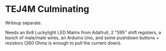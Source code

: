 # TEJ4M Culminating


Writeup separate.

Needs an 8x8 Luckylight LED Matrix from Adafruit, 2 "595" shift registers, a bunch of male/male wires, an Arduino Uno, and some pushdown buttons + resistors (260 Ohms is enough to pull the current down).
